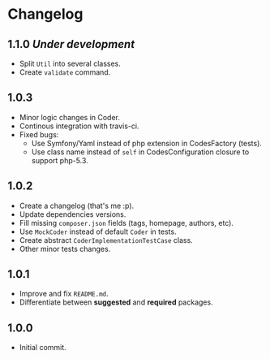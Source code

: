 Changelog
=========

1.1.0 *Under development*
-----

- Split ```Util``` into several classes.
- Create ```validate``` command.

1.0.3
-----

- Minor logic changes in Coder.
- Continous integration with travis-ci.
- Fixed bugs:
    - Use Symfony/Yaml instead of php extension in CodesFactory (tests).
    - Use class name instead of ```self``` in CodesConfiguration closure
      to support php-5.3.

1.0.2
-----

- Create a changelog (that's me :p).
- Update dependencies versions.
- Fill missing ```composer.json``` fields (tags, homepage, authors, etc).
- Use ```MockCoder``` instead of default ```Coder``` in tests.
- Create abstract ```CoderImplementationTestCase``` class.
- Other minor tests changes.

1.0.1
-----

- Improve and fix ```README.md```.
- Differentiate between **suggested** and **required** packages.

1.0.0
-----

- Initial commit.
